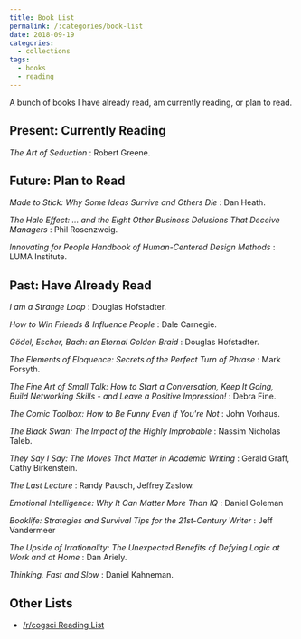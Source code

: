 ```yaml
---
title: Book List
permalink: /:categories/book-list
date: 2018-09-19
categories:
  - collections
tags:
  - books
  - reading
---
```


A bunch of books I have already read, am currently reading, or plan to read.

## Present: Currently Reading

*The Art of Seduction*
: Robert Greene.

## Future: Plan to Read

*Made to Stick: Why Some Ideas Survive and Others Die*
: Dan Heath.

*The Halo Effect: ... and the Eight Other Business Delusions That Deceive Managers*
: Phil Rosenzweig.

*Innovating for People Handbook of Human-Centered Design Methods*
: LUMA Institute.

## Past: Have Already Read

*I am a Strange Loop*
: Douglas Hofstadter.

*How to Win Friends & Influence People*
: Dale Carnegie.

*Gödel, Escher, Bach: an Eternal Golden Braid*
: Douglas Hofstadter.

*The Elements of Eloquence: Secrets of the Perfect Turn of Phrase*
: Mark Forsyth.

*The Fine Art of Small Talk: How to Start a Conversation, Keep It Going, Build Networking Skills - and Leave a Positive Impression!*
: Debra Fine.

*The Comic Toolbox: How to Be Funny Even If You're Not*
: John Vorhaus.

*The Black Swan: The Impact of the Highly Improbable*
: Nassim Nicholas Taleb.

*They Say I Say: The Moves That Matter in Academic Writing*
: Gerald Graff, Cathy Birkenstein.

*The Last Lecture*
: Randy Pausch, Jeffrey Zaslow.

*Emotional Intelligence: Why It Can Matter More Than IQ*
: Daniel Goleman

*Booklife: Strategies and Survival Tips for the 21st-Century Writer*
: Jeff Vandermeer

*The Upside of Irrationality: The Unexpected Benefits of Defying Logic at Work and at Home*
: Dan Ariely.

*Thinking, Fast and Slow*
: Daniel Kahneman.

## Other Lists

* [/r/cogsci Reading List](https://www.reddit.com/r/cogsci/wiki/readinglist)
